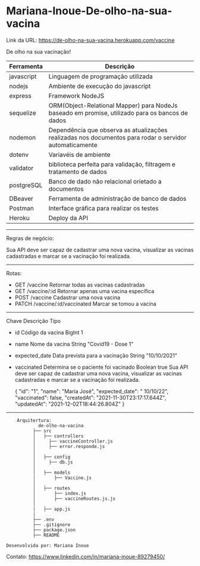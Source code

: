 # Mariana-Inoue-De-olho-na-sua-vacina

Link da URL: 
https://de-olho-na-sua-vacina.herokuapp.com/vaccine
  
De olho na sua vacinação!

|Ferramenta |	Descrição |
|-|-|
| javascript |Linguagem de programação utilizada
|nodejs	| Ambiente de execução do javascript
|express	|Framework NodeJS
|sequelize|	ORM(Object-Relational Mapper) para NodeJs baseado em promise, utilizado para os bancos de dados
|nodemon	|Dependência que observa as atualizações realizadas nos documentos para rodar o servidor automaticamente
|dotenv | Variavéis de ambiente
|validator | biblioteca perfeita para validação, filtragem e tratamento de dados
|postgreSQL	|Banco de dado não relacional orietado a documentos
|DBeaver	|Ferramenta de administração de banco de dados
|Postman	|Interface gráfica para realizar os testes
|Heroku |Deploy da API
________________________________________________________________________________

Regras de negócio:

Sua API deve ser capaz de cadastrar uma nova vacina, 
visualizar as vacinas cadastradas e
marcar se a vacinação foi realizada.
____________________________________________________________________
Rotas: 
- GET	/vaccine	Retornar todas as vacinas cadastradas
- GET	/vaccine/:id	Retornar apenas uma vacina específica
- POST	/vaccine	Cadastrar uma nova vacina
- PATCH	/vaccine/:id/vaccinated	Marcar se tomou a vacina
______________________________________________________________________

Chave	Descrição	Tipo	
- id	Código da vacina	BigInt	1
- name	Nome da vacina	String	"Covid19 - Dose 1"
- expected_date	Data prevista para a vacinação	String	"10/10/2021"
- vaccinated	Determina se o paciente foi vacinado	Boolean	true
Sua API deve ser capaz de cadastrar uma nova vacina, visualizar as vacinas cadastradas e marcar se a vacinação foi realizada.

   {
    "id": "1",
    "name": "Maria José",
    "expected_date": " 10/10/22",
    "vaccinated": false,
    "createdAt": "2021-11-30T23:17:17.644Z",
    "updatedAt": "2021-12-02T18:44:26.804Z"
}

__________________________________________________________________________________

        Arquitertura:
                de-olho-na-vacina
              ├── src
              │   ├── controllers
              │     ├── vaccineController.js
              │     ├── error.responde.js
              │   
              │   ├── config
              │     ├── db.js
              │   
              │   ├── models
              |       ├── Vaccine.js
              │   
              │   ├── routes
              │       ├── index.js
              │       ├── vaccineRoutes.js.js
              │   
              |   ├── app.js
              | 
              ├── .env
              ├── .gitignore
              ├── package.json
              ├── README
      
    Desenvolvida por: Mariana Inoue 
Contato: https://www.linkedin.com/in/mariana-inoue-89279450/
  
      
